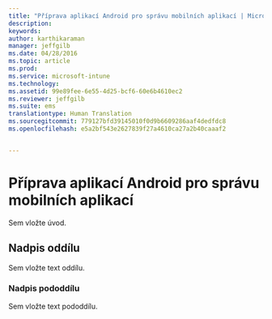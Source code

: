 ```yaml
---
title: "Příprava aplikací Android pro správu mobilních aplikací | Microsoft Intune"
description: 
keywords: 
author: karthikaraman
manager: jeffgilb
ms.date: 04/28/2016
ms.topic: article
ms.prod: 
ms.service: microsoft-intune
ms.technology: 
ms.assetid: 99e89fee-6e55-4d25-bcf6-60e6b4610ec2
ms.reviewer: jeffgilb
ms.suite: ems
translationtype: Human Translation
ms.sourcegitcommit: 779127bfd39145010f0d9b6609286aaf4dedfdc8
ms.openlocfilehash: e5a2bf543e2627839f27a4610ca27a2b40caaaf2


---
```


# Příprava aplikací Android pro správu mobilních aplikací
Sem vložte úvod.

## Nadpis oddílu
Sem vložte text oddílu.

### Nadpis pododdílu
Sem vložte text pododdílu.




<!--HONumber=Jun16_HO4-->


